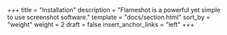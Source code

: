 +++
title = "Installation"
description = "Flameshot is a powerful yet simple to use screenshot software."
template = "docs/section.html"
sort_by = "weight"
weight = 2
draft = false
insert_anchor_links = "left"
+++
